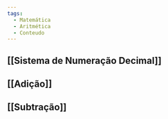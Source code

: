 ```yaml
---
tags:
  - Matemática
  - Aritmética
  - Conteudo
---
```

## [[Sistema de Numeração Decimal]]
## [[Adição]]
## [[Subtração]]